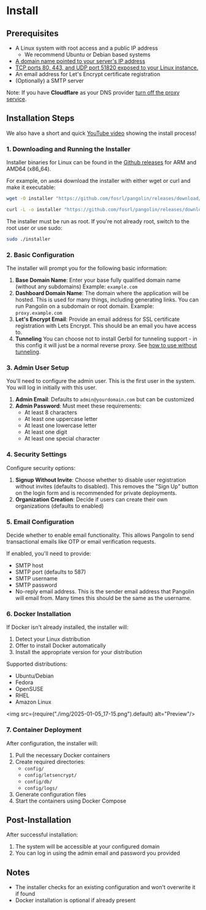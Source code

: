 # Install

## Prerequisites

- A Linux system with root access and a public IP address
  - We recommend Ubuntu or Debian based systems
- [A domain name pointed to your server's IP address](./02-dns-networking.md)
- [TCP ports 80, 443, and UDP port 51820 exposed to your Linux instance.](./02-dns-networking.md)
- An email address for Let's Encrypt certificate registration
- (Optionally) a SMTP server

Note: If you have **Cloudflare** as your DNS provider [turn off the proxy service](./02-dns-networking.md).

## Installation Steps

We also have a short and quick [YouTube video](https://youtu.be/W0uVLjTyAn8) showing the install process!

### 1. Downloading and Running the Installer

Installer binaries for Linux can be found in the [Github releases](https://github.com/fosrl/pangolin/releases) for ARM and AMD64 (x86_64).

For example, on `amd64` download the installer with either wget or curl and make it executable:

```bash
wget -O installer "https://github.com/fosrl/pangolin/releases/download/1.0.0-beta.8/installer_linux_amd64" && chmod +x ./installer
```

```bash
curl -L -o installer "https://github.com/fosrl/pangolin/releases/download/1.0.0-beta.8/installer_linux_amd64" && chmod +x ./installer
```

The installer must be run as root. If you're not already root, switch to the root user or use sudo:

```bash
sudo ./installer
```

### 2. Basic Configuration

The installer will prompt you for the following basic information:

1. **Base Domain Name**: Enter your base fully qualified domain name (without any subdomains) Example: `example.com`
2. **Dashboard Domain Name**: The domain where the application will be hosted. This is used for many things, including generating links. You can run Pangolin on a subdomain or root domain. Example: `proxy.example.com`
3. **Let's Encrypt Email**: Provide an email address for SSL certificate registration with Lets Encrypt. This should be an email you have access to.
4. **Tunneling** You can choose not to install Gerbil for tunneling support - in this config it will just be a normal reverse proxy. See [how to use without tunneling](../03-Pangolin/03-without-tunneling.md).

### 3. Admin User Setup

You'll need to configure the admin user. This is the first user in the system. You will log in initially with this user.

1. **Admin Email**: Defaults to `admin@yourdomain.com` but can be customized
2. **Admin Password**: Must meet these requirements:
   - At least 8 characters
   - At least one uppercase letter
   - At least one lowercase letter
   - At least one digit
   - At least one special character

### 4. Security Settings

Configure security options:

1. **Signup Without Invite**: Choose whether to disable user registration without invites (defaults to disabled). This removes the "Sign Up" button on the login form and is recommended for private deployments.
2. **Organization Creation**: Decide if users can create their own organizations (defaults to enabled)

### 5. Email Configuration

Decide whether to enable email functionality. This allows Pangolin to send transactional emails like OTP or email verification requests.

If enabled, you'll need to provide:
- SMTP host
- SMTP port (defaults to 587)
- SMTP username
- SMTP password
- No-reply email address. This is the sender email address that Pangolin will email from. Many times this should be the same as the username.

### 6. Docker Installation

If Docker isn't already installed, the installer will:

1. Detect your Linux distribution
2. Offer to install Docker automatically
3. Install the appropriate version for your distribution

Supported distributions:
- Ubuntu/Debian
- Fedora
- OpenSUSE
- RHEL
- Amazon Linux

<img src={require("./img/2025-01-05_17-15.png").default} alt="Preview"/>

### 7. Container Deployment

After configuration, the installer will:

1. Pull the necessary Docker containers
2. Create required directories:
   - `config/`
   - `config/letsencrypt/`
   - `config/db/`
   - `config/logs/`
3. Generate configuration files
4. Start the containers using Docker Compose

## Post-Installation

After successful installation:

1. The system will be accessible at your configured domain
2. You can log in using the admin email and password you provided

## Notes

- The installer checks for an existing configuration and won't overwrite it if found
- Docker installation is optional if already present
<!-- - You can pull the latest and rerun the install script to update the containers! -->
